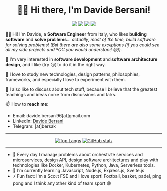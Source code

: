 <div align="center">

# 👨‍💻 **Hi there, I'm Davide Bersani!**


  [![](https://img.shields.io/badge/Editor-VSCode-informational?style=flat&logo=visual-studio-code&logoColor=white&color=informational)](https://code.visualstudio.com/)
  [![](https://img.shields.io/badge/Code-Python-informational?style=flat&logo=python&logoColor=white&color=F9D560)](https://www.python.org/)
  [![](https://img.shields.io/badge/Code-Java-informational?style=flat&logo=java&logoColor=white&color=red)](https://www.java.com/it/)
  [![](https://img.shields.io/badge/Code-Javascript-informational?style=flat&logo=javascript&logoColor=white&color=F3F350)](https://developer.mozilla.org/en-US/docs/Web/JavaScript)

</div>

👋🏻 Hi! I'm Davide, a **Software Engineer** from Italy, who likes **building software** and **solve problems**... *actually, most of the time, build software for solving problems! (But there are also some exceptions (if you could see all my side projects and POC you would understand 😅)).*

🚀 I'm very interested in **software development** and **software architecture design**, and I like (try 😏) to do it in the right way.

🔭 I love to study new technologies, design patterns, philosophies, frameworks, and especially I love to experiment with them. 

💬 I also like to discuss about tech stuff, because I believe that the greatest teachings and ideas come from discussions and talks.

📫 How to **reach me**:
- Email: davide.bersani96[at]gmail.com
- LinkedIn: [Davide Bersani](https://www.linkedin.com/in/davide-bersani-598158174/)
- Telegram: [at]bersak 

-----

<div align="center">
  
  [![Top Langs](https://github-readme-stats.vercel.app/api/top-langs/?username=davidebersani&hide=Jupyter%20Notebook,css&layout=compact&card_width=280)](https://github.com/davidebersani)
[![GitHub stats](https://github-readme-stats.vercel.app/api?username=davidebersani&hide=contribs&show_icons=true)](https://github.com/davidebersani)
</div>

---

- 🔭 Every day I manage problems about orchestrate services and microservices, design API, design software architectures and play with technologies like Docker, Kubernetes, Python, Java, Serverless tools.
- 🌱 I’m currently learning Javascript, Node.js, Express.js, Svelte.js
- ⚡ Fun fact: I'm a Scout FSE and I love sport! Football, basket, padel, ping pong and I think any other kind of team sport 😄
